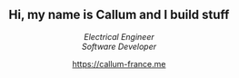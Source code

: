 <div align="center">
<h2>Hi, my name is Callum and I build stuff</h2>
<em>Electrical Engineer</em><br/>
<em>Software Developer</em><br/>

https://callum-france.me

</div>
